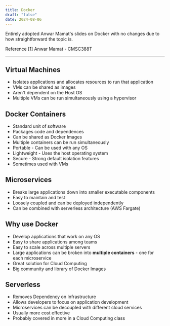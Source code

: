 ```yaml
---
title: Docker
draft: "false"
date: 2024-08-06
---
```

Entirely adopted Anwar Mamat's slides on Docker with no changes due to how straightforward the topic is.

Reference
\[1\] Anwar Mamat - CMSC388T

---
## Virtual Machines
- Isolates applications and allocates resources to run that application
- VMs can be shared as images
- Aren't dependent on the Host OS
- Multiple VMs can be run simultaneously using a hypervisor

## Docker Containers
 - Standard unit of software
 - Packages code and dependences
 - Can be shared as Docker Images
 - Multiple containers can be run simultaneously
 - Portable - Can be used with any OS
 - Lightweight - Uses the host operating system
 - Secure - Strong default isolation features
 - Sometimes used with VMs

## Microservices
- Breaks large applications down into smaller executable components
- Easy to maintain and test
- Loosely coupled and can be deployed independently
- Can be combined with serverless architecture (AWS Fargate)

## Why use Docker
- Develop applications that work on any OS
- Easy to share applications among teams
- Easy to scale across multiple servers
- Large applications can be broken into **multiple containers** - one for each microservice
- Great solution for Cloud Computing
- Big community and library of Docker Images

## Serverless
- Removes Dependency on Infrastructure
- Allows developers to focus on application development
- Microservices can be decoupled with different cloud services
- Usually more cost effective
- Probably covered in more in a Cloud Computing class
